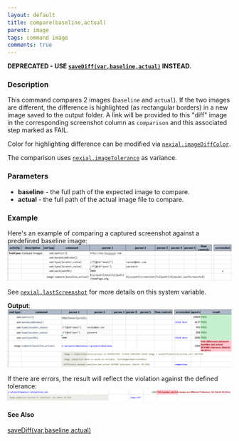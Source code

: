 ```yaml
---
layout: default
title: compare(baseline,actual)
parent: image
tags: command image
comments: true
---
```


**DEPRECATED - USE [`saveDiff(var,baseline,actual)`](saveDiff(var,baseline,actual)) INSTEAD.**

### Description
This command compares 2 images (`baseline` and `actual`). If the two images are different, the difference is highlighted 
(as rectangular borders) in a new image saved to the output folder. A link will be provided to this "diff" image in the 
corresponding screenshot column as `comparison` and this associated step marked as FAIL.

Color for highlighting difference can be modified via [`nexial.imageDiffColor`](../../systemvars/index#nexial.imageDiffColor).

The comparison uses [`nexial.imageTolerance`](../../systemvars/index#nexial.imageTolerance) as variance.


### Parameters
- **baseline** - the full path of the expected image to compare.
- **actual** - the full path of the actual image file to compare.


### Example
Here's an example of comparing a captured screenshot against a predefined baseline image:<br/>
![script](image/compare_01.png)

See [`nexial.lastScreenshot`](../../systemvars/index#nexial.lastScreenshot) for more details on this system variable.

**Output**:<br/>
![output](image/compare_02.png)

If there are errors, the result will reflect the violation against the defined tolerance:<br/>
![output2](image/compare_03.png)

#### See Also
[saveDiff(var,baseline,actual)](saveDiff(var,baseline,actual))